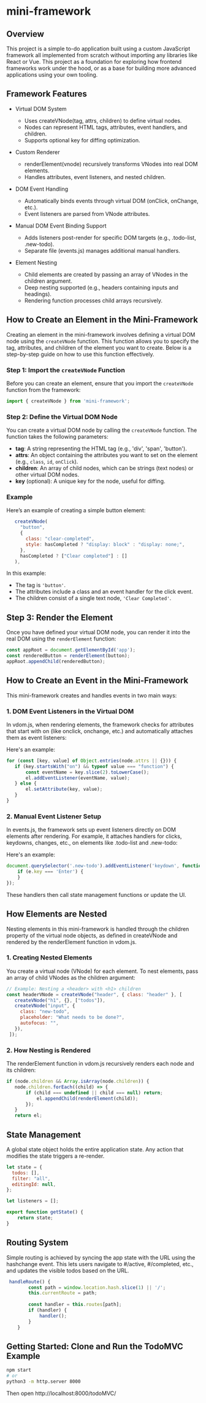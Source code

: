# mini-framework


## Overview
This project is a simple to-do application built using a custom JavaScript framework all implemented from scratch without importing any libraries like React or Vue. This project as a foundation for exploring how frontend frameworks work under the hood, or as a base for building more advanced applications using your own tooling.


## Framework Features


- Virtual DOM System
   - Uses createVNode(tag, attrs, children) to define virtual nodes.
   - Nodes can represent HTML tags, attributes, event handlers, and children.
   - Supports optional key for diffing optimization.


- Custom Renderer
   - renderElement(vnode) recursively transforms VNodes into real DOM elements.
   - Handles attributes, event listeners, and nested children.


- DOM Event Handling
   - Automatically binds events through virtual DOM (onClick, onChange, etc.).
   - Event listeners are parsed from VNode attributes.


- Manual DOM Event Binding Support
   - Adds listeners post-render for specific DOM targets (e.g., .todo-list, .new-todo).
   - Separate file (events.js) manages additional manual handlers.


- Element Nesting
   - Child elements are created by passing an array of VNodes in the children argument.
   - Deep nesting supported (e.g., headers containing inputs and headings).
   - Rendering function processes child arrays recursively.


## How to Create an Element in the Mini-Framework


Creating an element in the mini-framework involves defining a virtual DOM node using the `createVNode` function. This function allows you to specify the tag, attributes, and children of the element you want to create. Below is a step-by-step guide on how to use this function effectively.


### Step 1: Import the `createVNode` Function


Before you can create an element, ensure that you import the `createVNode` function from the framework:


```javascript
import { createVNode } from 'mini-framework';
```


### Step 2: Define the Virtual DOM Node


You can create a virtual DOM node by calling the `createVNode` function. The function takes the following parameters:


- **tag**: A string representing the HTML tag (e.g., 'div', 'span', 'button').
- **attrs**: An object containing the attributes you want to set on the element (e.g., `class`, `id`, `onClick`).
- **children**: An array of child nodes, which can be strings (text nodes) or other virtual DOM nodes.
- **key** (optional): A unique key for the node, useful for diffing.


### Example


Here’s an example of creating a simple button element:


```javascript
   createVNode(
     "button",
     {
       class: "clear-completed",
       style: hasCompleted ? "display: block" : "display: none;",
     },
     hasCompleted ? ["Clear completed"] : []
   ),
```


In this example:
- The tag is `'button'`.
- The attributes include a class and an event handler for the click event.
- The children consist of a single text node, `'Clear Completed'`.


## Step 3: Render the Element


Once you have defined your virtual DOM node, you can render it into the real DOM using the `renderElement` function:


```javascript
const appRoot = document.getElementById('app');
const renderedButton = renderElement(button);
appRoot.appendChild(renderedButton);
```


## How to Create an Event in the Mini-Framework


This mini-framework creates and handles events in two main ways:


### 1. DOM Event Listeners in the Virtual DOM


In vdom.js, when rendering elements, the framework checks for attributes that start with on (like onclick, onchange, etc.) and automatically attaches them as event listeners:


Here's an example:


```javascript
for (const [key, value] of Object.entries(node.attrs || {})) {
   if (key.startsWith("on") && typeof value === "function") {
       const eventName = key.slice(2).toLowerCase();
       el.addEventListener(eventName, value);
   } else {
       el.setAttribute(key, value);
   }
}
```


### 2. Manual Event Listener Setup


In events.js, the framework sets up event listeners directly on DOM elements after rendering.
For example, it attaches handlers for clicks, keydowns, changes, etc., on elements like .todo-list and .new-todo:


Here's an example:


```javascript
document.querySelector('.new-todo').addEventListener('keydown', function (e) {
    if (e.key === 'Enter') {
    }
});
```


These handlers then call state management functions or update the UI.


## How Elements are Nested


Nesting elements in this mini-framework is handled through the children property of the virtual node objects, as defined in createVNode and rendered by the renderElement function in vdom.js.




### 1. Creating Nested Elements


You create a virtual node (VNode) for each element. To nest elements, pass an array of child VNodes as the children argument:


```javascript
// Example: Nesting a <header> with <h1> children
const headerVNode = createVNode("header", { class: "header" }, [
   createVNode("h1", {}, ["todos"]),
   createVNode("input", {
     class: "new-todo",
     placeholder: "What needs to be done?",
     autofocus: "",
   }),
 ]);
```


### 2. How Nesting is Rendered


The renderElement function in vdom.js recursively renders each node and its children:


```javascript
if (node.children && Array.isArray(node.children)) {
   node.children.forEach((child) => {
       if (child === undefined || child === null) return;
           el.appendChild(renderElement(child));
       });
   }
   return el;
```

## State Management

A global state object holds the entire application state. Any action that modifies the state triggers a re-render.

```javascript
let state = {
  todos: [], 
  filter: "all", 
  editingId: null,
};

let listeners = [];

export function getState() {
    return state; 
}
```

## Routing System

Simple routing is achieved by syncing the app state with the URL using the hashchange event. This lets users navigate to #/active, #/completed, etc., and updates the visible todos based on the URL.

```javascript
 handleRoute() {
        const path = window.location.hash.slice(1) || '/';
        this.currentRoute = path;
        
        const handler = this.routes[path];
        if (handler) {
            handler();
        }
    }
```

## Getting Started: Clone and Run the TodoMVC Example

```bash
npm start
# or
python3 -m http.server 8000
```

Then open http://localhost:8000/todoMVC/
